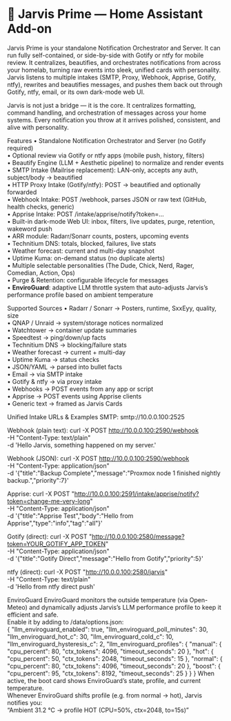 # 🧩 Jarvis Prime — Home Assistant Add-on

Jarvis Prime is your standalone Notification Orchestrator and Server. It can run fully self-contained, or side-by-side with Gotify or ntfy for mobile review. It centralizes, beautifies, and orchestrates notifications from across your homelab, turning raw events into sleek, unified cards with personality. Jarvis listens to multiple intakes (SMTP, Proxy, Webhook, Apprise, Gotify, ntfy), rewrites and beautifies messages, and pushes them back out through Gotify, ntfy, email, or its own dark-mode web UI.

Jarvis is not just a bridge — it is the core. It centralizes formatting, command handling, and orchestration of messages across your home systems. Every notification you throw at it arrives polished, consistent, and alive with personality.

Features
• Standalone Notification Orchestrator and Server (no Gotify required)  
• Optional review via Gotify or ntfy apps (mobile push, history, filters)  
• Beautify Engine (LLM + Aesthetic pipeline) to normalize and render events  
• SMTP Intake (Mailrise replacement): LAN-only, accepts any auth, subject/body → beautified  
• HTTP Proxy Intake (Gotify/ntfy): POST → beautified and optionally forwarded  
• Webhook Intake: POST /webhook, parses JSON or raw text (GitHub, health checks, generic)  
• Apprise Intake: POST /intake/apprise/notify?token=...  
• Built-in dark-mode Web UI: inbox, filters, live updates, purge, retention, wakeword push  
• ARR module: Radarr/Sonarr counts, posters, upcoming events  
• Technitium DNS: totals, blocked, failures, live stats  
• Weather forecast: current and multi-day snapshot  
• Uptime Kuma: on-demand status (no duplicate alerts)  
• Multiple selectable personalities (The Dude, Chick, Nerd, Rager, Comedian, Action, Ops)  
• Purge & Retention: configurable lifecycle for messages  
• **EnviroGuard**: adaptive LLM throttle system that auto-adjusts Jarvis’s performance profile based on ambient temperature  

Supported Sources
• Radarr / Sonarr → Posters, runtime, SxxEyy, quality, size  
• QNAP / Unraid → system/storage notices normalized  
• Watchtower → container update summaries  
• Speedtest → ping/down/up facts  
• Technitium DNS → blocking/failure stats  
• Weather forecast → current + multi-day  
• Uptime Kuma → status checks  
• JSON/YAML → parsed into bullet facts  
• Email → via SMTP intake  
• Gotify & ntfy → via proxy intake  
• Webhooks → POST events from any app or script  
• Apprise → POST events using Apprise clients  
• Generic text → framed as Jarvis Cards  

Unified Intake URLs & Examples
SMTP: smtp://10.0.0.100:2525

Webhook (plain text):
curl -X POST http://10.0.0.100:2590/webhook \
  -H "Content-Type: text/plain" \
  -d 'Hello Jarvis, something happened on my server.'

Webhook (JSON):
curl -X POST http://10.0.0.100:2590/webhook \
  -H "Content-Type: application/json" \
  -d '{"title":"Backup Complete","message":"Proxmox node 1 finished nightly backup.","priority":7}'

Apprise:
curl -X POST "http://10.0.0.100:2591/intake/apprise/notify?token=change-me-very-long" \
  -H "Content-Type: application/json" \
  -d '{"title":"Apprise Test","body":"Hello from Apprise","type":"info","tag":"all"}'

Gotify (direct):
curl -X POST "http://10.0.0.100:2580/message?token=YOUR_GOTIFY_APP_TOKEN" \
  -H "Content-Type: application/json" \
  -d '{"title":"Gotify Direct","message":"Hello from Gotify","priority":5}'

ntfy (direct):
curl -X POST "http://10.0.0.100:2580/jarvis" \
  -H "Content-Type: text/plain" \
  -d 'Hello from ntfy direct push'

EnviroGuard
EnviroGuard monitors the outside temperature (via Open-Meteo) and dynamically adjusts Jarvis’s LLM performance profile to keep it efficient and safe.  
Enable it by adding to /data/options.json:  
{
  "llm_enviroguard_enabled": true,
  "llm_enviroguard_poll_minutes": 30,
  "llm_enviroguard_hot_c": 30,
  "llm_enviroguard_cold_c": 10,
  "llm_enviroguard_hysteresis_c": 2,
  "llm_enviroguard_profiles": {
    "manual": { "cpu_percent": 80, "ctx_tokens": 4096, "timeout_seconds": 20 },
    "hot":    { "cpu_percent": 50, "ctx_tokens": 2048, "timeout_seconds": 15 },
    "normal": { "cpu_percent": 80, "ctx_tokens": 4096, "timeout_seconds": 20 },
    "boost":  { "cpu_percent": 95, "ctx_tokens": 8192, "timeout_seconds": 25 }
  }
}
When active, the boot card shows EnviroGuard’s state, profile, and current temperature.  
Whenever EnviroGuard shifts profile (e.g. from normal → hot), Jarvis notifies you:  
“Ambient 31.2 °C → profile HOT (CPU=50%, ctx=2048, to=15s)”